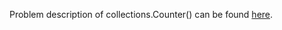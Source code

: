 Problem description of collections.Counter() can be found [here](https://www.hackerrank.com/challenges/collections-counter/problem?).
